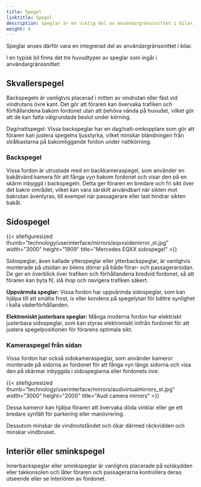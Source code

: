 ```yaml
---
title: Spegel
linktitle: Spegel
description: Speglar är en viktig del av användargränssnittet i bilar. Speglar fungerar som ett kritiskt visuellt hjälpmedel som gör att föraren kan observera fordonets omgivning, ger viktig situationsmedvetenhet och bidrar till säker körning.
weight: 6
---
```

<!-- markdownlint-disable MD033 -->
Speglar anses därför vara en integrerad del av användargränssnittet i bilar.

I en typisk bil finns det tre huvudtyper av speglar som ingår i användargränssnittet:

## Skvallerspegel

Backspegeln är vanligtvis placerad i mitten av vindrutan eller fäst vid vindrutans övre kant. Det gör att föraren kan övervaka trafiken och förhållandena bakom fordonet utan att behöva vända på huvudet, vilket gör att de kan fatta välgrundade beslut under körning.

Dag/nattspegel: Vissa backspeglar har en dag/natt-omkopplare som gör att föraren kan justera spegelns ljusstyrka, vilket minskar bländningen från strålkastarna på bakomliggande fordon under nattkörning.

### Backspegel

Vissa fordon är utrustade med en backkameraspegel, som använder en bakåtvänd kamera för att fånga vyn bakom fordonet och visar den på en skärm inbyggd i backspegeln. Detta ger föraren en bredare och fri sikt över det bakre området, vilket kan vara särskilt användbart när sikten mot bakrutan äventyras, till exempel när passagerare eller last hindrar sikten bakåt.

## Sidospegel

{{< sitefiguresized thumb="technology/userinterface/mirrors/eqxxsidemirror_st.jpg" width="3000" height="1909" title="Mercedes EQXX sidospegel" >}}

Sidospeglar, även kallade ytterspeglar eller ytterbackspeglar, är vanligtvis monterade på utsidan av bilens dörrar på både förar- och passagerarsidan. De ger en överblick över trafiken och förhållandena bredvid fordonet, så att föraren kan byta fil, slå ihop och navigera trafiken säkert.

**Uppvärmda speglar:** Vissa fordon har uppvärmda sidospeglar, som kan hjälpa till att smälta frost, is eller kondens på spegelytan för bättre synlighet i kalla väderförhållanden.

**Elektroniskt justerbara speglar:** Många moderna fordon har elektriskt justerbara sidospeglar, som kan styras elektroniskt inifrån fordonet för att justera spegelpositionen för förarens optimala sikt.

### Kameraspegel från sidan

Vissa fordon har också sidokameraspeglar, som använder kameror monterade på sidorna av fordonet för att fånga vyn längs sidorna och visa den på skärmar inbyggda i sidospeglarna eller fordonets inre.

{{< sitefiguresized thumb="technology/userinterface/mirrors/audivirtualmirrors_st.jpg" width="3000" height="2000" title="Audi camera mirrors" >}}

Dessa kameror kan hjälpa föraren att övervaka döda vinklar eller ge ett bredare synfält för parkering eller manövrering.

Dessutom minskar de vindmotståndet och ökar därmed räckvidden och minskar vindbruset.

## Interiör eller sminkspegel

Innerbackspeglar eller sminkspeglar är vanligtvis placerade på solskydden eller takkonsolen och låter föraren och passagerarna kontrollera deras utseende eller se interiören av fordonet.
